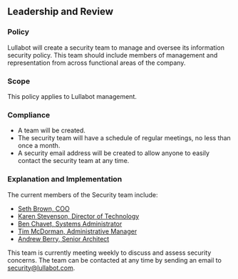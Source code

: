 ## Leadership and Review

### Policy
Lullabot will create a security team to manage and oversee its information security policy. This team should include members of management and representation from across functional areas of the company.

### Scope
This policy applies to Lullabot management.

### Compliance
- A team will be created.
- The security team will have a schedule of regular meetings, no less than once a month.
- A security email address will be created to allow anyone to easily contact the security team at any time.

### Explanation and Implementation

The current members of the Security team include:

- [Seth Brown, COO](https://www.lullabot.com/who-we-are/seth-brown)
- [Karen Stevenson, Director of Technology](https://www.lullabot.com/who-we-are/karen-stevenson)
- [Ben Chavet, Systems Administrator](https://www.lullabot.com/who-we-are/ben-chavet)
- [Tim McDorman, Administrative Manager](https://www.lullabot.com/who-we-are/tim-mcdorman)
- [Andrew Berry, Senior Architect](https://www.lullabot.com/who-we-are/andrew-berry)

This team is currently meeting weekly to discuss and assess security concerns. The team can be contacted at any time by sending an email to security@lullabot.com.
